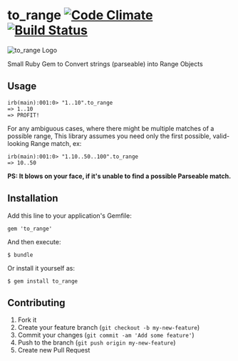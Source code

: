 # to_range [![Code Climate](https://codeclimate.com/github/metaware/to_range/badges/gpa.svg)](https://codeclimate.com/github/metaware/to_range) [![Build Status](https://travis-ci.org/metaware/to_range.svg?branch=master)](https://travis-ci.org/metaware/to_range)

![to_range Logo](https://raw.github.com/metaware/to_range/master/to_range.png)

Small Ruby Gem to Convert strings (parseable) into Range Objects

## Usage

    irb(main):001:0> "1..10".to_range
    => 1..10
    => PROFIT!

For any ambiguous cases, where there might be multiple matches of a possible range, This library assumes you need only the first possible, valid-looking Range match, ex:

    irb(main):001:0> "1.10..50..100".to_range
    => 10..50

**PS: It blows on your face, if it's unable to find a possible Parseable match.**

## Installation

Add this line to your application's Gemfile:

    gem 'to_range'

And then execute:

    $ bundle

Or install it yourself as:

    $ gem install to_range

## Contributing

1. Fork it
2. Create your feature branch (`git checkout -b my-new-feature`)
3. Commit your changes (`git commit -am 'Add some feature'`)
4. Push to the branch (`git push origin my-new-feature`)
5. Create new Pull Request